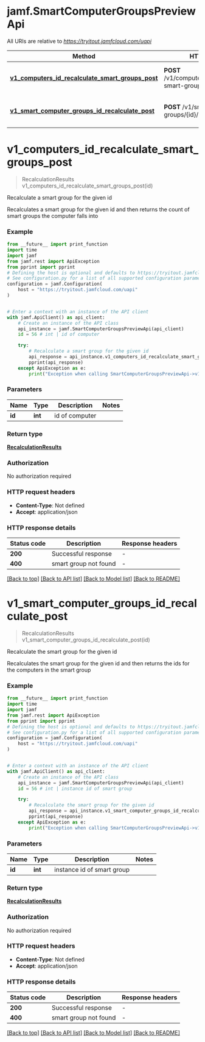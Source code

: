 # jamf.SmartComputerGroupsPreviewApi

All URIs are relative to *https://tryitout.jamfcloud.com/uapi*

Method | HTTP request | Description
------------- | ------------- | -------------
[**v1_computers_id_recalculate_smart_groups_post**](SmartComputerGroupsPreviewApi.md#v1_computers_id_recalculate_smart_groups_post) | **POST** /v1/computers/{id}/recalculate-smart-groups | Recalculate a smart group for the given id 
[**v1_smart_computer_groups_id_recalculate_post**](SmartComputerGroupsPreviewApi.md#v1_smart_computer_groups_id_recalculate_post) | **POST** /v1/smart-computer-groups/{id}/recalculate | Recalculate the smart group for the given id 


# **v1_computers_id_recalculate_smart_groups_post**
> RecalculationResults v1_computers_id_recalculate_smart_groups_post(id)

Recalculate a smart group for the given id 

Recalculates a smart group for the given id and then returns the count of smart groups the computer falls into 

### Example

```python
from __future__ import print_function
import time
import jamf
from jamf.rest import ApiException
from pprint import pprint
# Defining the host is optional and defaults to https://tryitout.jamfcloud.com/uapi
# See configuration.py for a list of all supported configuration parameters.
configuration = jamf.Configuration(
    host = "https://tryitout.jamfcloud.com/uapi"
)


# Enter a context with an instance of the API client
with jamf.ApiClient() as api_client:
    # Create an instance of the API class
    api_instance = jamf.SmartComputerGroupsPreviewApi(api_client)
    id = 56 # int | id of computer

    try:
        # Recalculate a smart group for the given id 
        api_response = api_instance.v1_computers_id_recalculate_smart_groups_post(id)
        pprint(api_response)
    except ApiException as e:
        print("Exception when calling SmartComputerGroupsPreviewApi->v1_computers_id_recalculate_smart_groups_post: %s\n" % e)
```

### Parameters

Name | Type | Description  | Notes
------------- | ------------- | ------------- | -------------
 **id** | **int**| id of computer | 

### Return type

[**RecalculationResults**](RecalculationResults.md)

### Authorization

No authorization required

### HTTP request headers

 - **Content-Type**: Not defined
 - **Accept**: application/json

### HTTP response details
| Status code | Description | Response headers |
|-------------|-------------|------------------|
**200** | Successful response |  -  |
**400** | smart group not found |  -  |

[[Back to top]](#) [[Back to API list]](../README.md#documentation-for-api-endpoints) [[Back to Model list]](../README.md#documentation-for-models) [[Back to README]](../README.md)

# **v1_smart_computer_groups_id_recalculate_post**
> RecalculationResults v1_smart_computer_groups_id_recalculate_post(id)

Recalculate the smart group for the given id 

Recalculates the smart group for the given id and then returns the ids for the computers in the smart group 

### Example

```python
from __future__ import print_function
import time
import jamf
from jamf.rest import ApiException
from pprint import pprint
# Defining the host is optional and defaults to https://tryitout.jamfcloud.com/uapi
# See configuration.py for a list of all supported configuration parameters.
configuration = jamf.Configuration(
    host = "https://tryitout.jamfcloud.com/uapi"
)


# Enter a context with an instance of the API client
with jamf.ApiClient() as api_client:
    # Create an instance of the API class
    api_instance = jamf.SmartComputerGroupsPreviewApi(api_client)
    id = 56 # int | instance id of smart group

    try:
        # Recalculate the smart group for the given id 
        api_response = api_instance.v1_smart_computer_groups_id_recalculate_post(id)
        pprint(api_response)
    except ApiException as e:
        print("Exception when calling SmartComputerGroupsPreviewApi->v1_smart_computer_groups_id_recalculate_post: %s\n" % e)
```

### Parameters

Name | Type | Description  | Notes
------------- | ------------- | ------------- | -------------
 **id** | **int**| instance id of smart group | 

### Return type

[**RecalculationResults**](RecalculationResults.md)

### Authorization

No authorization required

### HTTP request headers

 - **Content-Type**: Not defined
 - **Accept**: application/json

### HTTP response details
| Status code | Description | Response headers |
|-------------|-------------|------------------|
**200** | Successful response |  -  |
**400** | smart group not found |  -  |

[[Back to top]](#) [[Back to API list]](../README.md#documentation-for-api-endpoints) [[Back to Model list]](../README.md#documentation-for-models) [[Back to README]](../README.md)

